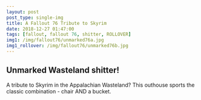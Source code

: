 ```yaml
---
layout: post
post_type: single-img
title: A Fallout 76 Tribute to Skyrim
date: 2018-12-27 01:47:00
tags: [fallout, fallout 76, shitter, ROLLOVER]
img1: /img/fallout76/unmarked76a.jpg
img1_rollover: /img/fallout76/unmarked76b.jpg
---
```

## Unmarked Wasteland shitter!

A tribute to Skyrim in the Appalachian Wasteland? This outhouse sports the classic combination - chair AND a bucket.
